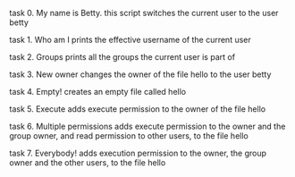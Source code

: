  task 0. My name is Betty. this script switches the current user to the user betty

 task 1. Who am I prints the effective username of the current user

 task 2. Groups prints all the groups the current user is part of

 task 3. New owner changes the owner of the file hello to the user betty

 task 4. Empty! creates an empty file called hello

 task 5. Execute adds execute permission to the owner of the file hello

 task 6. Multiple permissions adds execute permission to the owner and the group owner, and read permission to other users, to the file hello

 task 7. Everybody! adds execution permission to the owner, the group owner and the other users, to the file hello
